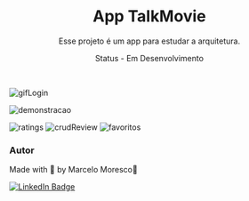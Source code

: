 <h1 align="center">App TalkMovie</h1>

<p align="center">Esse projeto é um app para estudar a arquitetura.</p>

<p align="center">Status - Em Desenvolvimento</p>


<br>

<!-- GIF-->
![gifLogin](https://user-images.githubusercontent.com/85464545/206936762-36c15f9d-fa6b-4888-aa21-f3e6b08886ab.gif)

![demonstracao](https://user-images.githubusercontent.com/85464545/206936758-c083d5e3-d8bd-41ac-8543-d05f29730a5a.gif)

![ratings](https://user-images.githubusercontent.com/85464545/206936727-230d4911-71e6-43e5-bdb0-1c89aff7afaf.gif)
![crudReview](https://user-images.githubusercontent.com/85464545/206936737-4f8fdba7-6b66-4c1f-9297-d3dd06cacc1a.gif)
![favoritos](https://user-images.githubusercontent.com/85464545/206936744-fe26e97b-1a4e-49d2-9576-f3962b13f732.gif)


### Autor

Made with 💜 by Marcelo Moresco👋

[![LinkedIn Badge](https://img.shields.io/badge/-marcelomoresco-blue?style=flat-square&logo=Linkedin&logoColor=white&link=https://www.linkedin.com/in/marcelo-adriel-moresco-a32104179/)](https://www.linkedin.com/in/marcelo-adriel-moresco-a32104179/)
